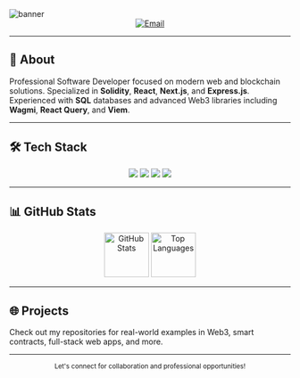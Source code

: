 <img src="https://capsule-render.vercel.app/api?type=waving&color=gradient&height=180&section=header&text=fre2dom0%20%7C%20Web3%20Engineer&fontSize=40&fontAlign=center" alt="banner"/>

<div align="center">

<a href="mailto:fre2dom0@gmail.com">
  <img src="https://img.shields.io/badge/-Email-red?style=for-the-badge&logo=gmail&logoColor=white" alt="Email">
</a>

</div>

---

## 🚀 About

Professional Software Developer focused on modern web and blockchain solutions. Specialized in **Solidity**, **React**, **Next.js**, and **Express.js**. Experienced with **SQL** databases and advanced Web3 libraries including **Wagmi**, **React Query**, and **Viem**.

---

## 🛠️ Tech Stack

<div align="center">
  <img src="https://skillicons.dev/icons?i=solidity,react,nextjs,express,sql" />
  <img src="https://img.shields.io/badge/-React%20Query-FF4154?style=for-the-badge&logo=react&logoColor=white" />
  <img src="https://img.shields.io/badge/-Wagmi-8B5CF6?style=for-the-badge&logo=ethereum&logoColor=white" />
  <img src="https://img.shields.io/badge/-Viem-1E293B?style=for-the-badge&logo=ethereum&logoColor=white" />
</div>

---

## 📊 GitHub Stats

<div align="center">
  <img style='height: 80px' src="https://github-readme-stats.vercel.app/api?username=fre2dom0&show_icons=true&theme=radical" alt="GitHub Stats" />
  <img style='height: 80px' src="https://github-readme-stats.vercel.app/api/top-langs/?username=fre2dom0&layout=compact&theme=radical" alt="Top Languages" />
</div>

---

## 🌐 Projects

Check out my repositories for real-world examples in Web3, smart contracts, full-stack web apps, and more.

---

<div align="center">
  <sub>Let's connect for collaboration and professional opportunities!</sub>
</div>
